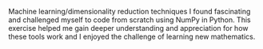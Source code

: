 Machine learning/dimensionality reduction techniques I found fascinating and challenged myself to code from scratch 
using NumPy in Python. This exercise helped me gain deeper understanding and appreciation for how these tools work and I enjoyed the challenge of learning new mathematics.
